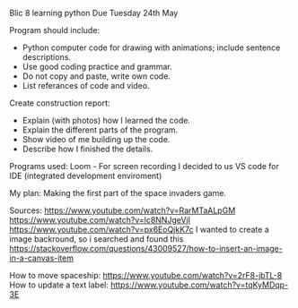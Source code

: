 Blic 8 learning python
Due Tuesday 24th May

Program should include:
- Python computer code for drawing with animations; include sentence descriptions.
- Use good coding practice and grammar.
- Do not copy and paste, write own code.
- List referances of code and video.

Create construction report:
- Explain (with photos) how I learned the code.
- Explain the different parts of the program.
- Show video of me building up the code.
- Describe how I finished the details.

Programs used:
Loom - For screen recording
I decided to us VS code for IDE (integrated development enviroment)

My plan:
Making the first part of the space invaders game.


Sources:
https://www.youtube.com/watch?v=RarMTaALpGM
https://www.youtube.com/watch?v=lc8NNJgeVjI
https://www.youtube.com/watch?v=px6EoQjkK7c
I wanted to create a image backround, so i searched and found this
https://stackoverflow.com/questions/43009527/how-to-insert-an-image-in-a-canvas-item

How to move spaceship:
https://www.youtube.com/watch?v=2rF8-jbTL-8
How to update a text label:
https://www.youtube.com/watch?v=tqKyMDqp-3E